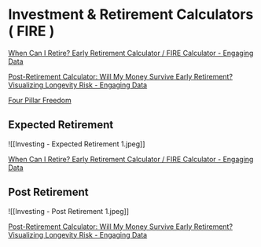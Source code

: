 
# Investment & Retirement Calculators ( FIRE )

[When Can I Retire? Early Retirement Calculator / FIRE Calculator - Engaging Data](https://engaging-data.com/fire-calculator/)

[Post-Retirement Calculator: Will My Money Survive Early Retirement? Visualizing Longevity Risk - Engaging Data](https://engaging-data.com/will-money-last-retire-early/)

[Four Pillar Freedom](https://fourpillarfreedom.com/)




## Expected Retirement
![[Investing - Expected Retirement 1.jpeg]]

[When Can I Retire? Early Retirement Calculator / FIRE Calculator - Engaging Data](https://engaging-data.com/fire-calculator/?age=32&initsav=100000&spend=18369&initinc=39660&wr=4&ir=3&retspend=22000&stockpct=80&fixpct=18&cashpct=2&graph=fix&secgraph=0&stockrtn=20&bondrtn=10&MCstockrtn=8.1&MCbondrtn=2.4&tax=7&income=0&incstart=50&incend=70&expense=0&expstart=50&expend=70)


## Post Retirement
![[Investing - Post Retirement 1.jpeg]]

[Post-Retirement Calculator: Will My Money Survive Early Retirement? Visualizing Longevity Risk - Engaging Data](https://engaging-data.com/will-money-last-retire-early/?spend=22000&initsav=588500&age=38&yrs=60&stockpct=80&bondpct=18&cashpct=2&sex=0&infl=1&taxrate=0&fees=1&income=0&incstart=50&incend=70&expense=0&expstart=50&expend=70&showdeath=0&showlow=1&show2x=1&show5x=1&flexpct=0&spendthreshold=100&mort=best)
